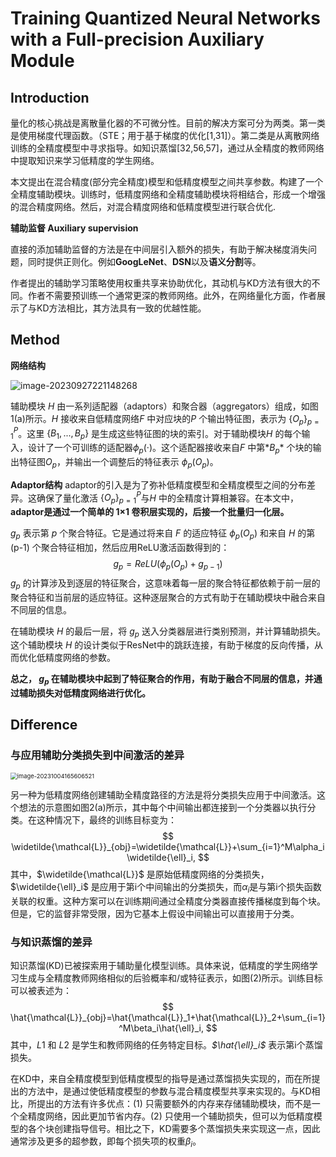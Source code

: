 # Training Quantized Neural Networks with a Full-precision Auxiliary Module



## Introduction

量化的核心挑战是离散量化器的不可微分性。目前的解决方案可分为两类。第一类是使用梯度代理函数。（STE；用于基于梯度的优化[1,31]）。第二类是从离散网络训练的全精度模型中寻求指导。如知识蒸馏[32,56,57]，通过从全精度的教师网络中提取知识来学习低精度的学生网络。

本文提出在混合精度(部分完全精度)模型和低精度模型之间共享参数。构建了一个全精度辅助模块。训练时，低精度网络和全精度辅助模块将相结合，形成一个增强的混合精度网络。然后，对混合精度网络和低精度模型进行联合优化.

**辅助监督 Auxiliary supervision**

直接的添加辅助监督的方法是在中间层引入额外的损失，有助于解决梯度消失问题，同时提供正则化。例如**GoogLeNet**、**DSN**以及**语义分割**等。

作者提出的辅助学习策略使用权重共享来协助优化，其动机与KD方法有很大的不同。作者不需要预训练一个通常更深的教师网络。此外，在网络量化方面，作者展示了与KD方法相比，其方法具有一致的优越性能。

## Method

**网络结构**

![image-20230927221148268](https://cdn.jsdelivr.net/gh/J-M-LIU/pic-bed@master//img/image-20230927221148268.png)

辅助模块 *H* 由一系列适配器（adaptors）和聚合器（aggregators）组成，如图1(a)所示。*H* 接收来自低精度网络*F* 中对应块的*P* 个输出特征图，表示为 $\{O_p\}^P_{p=1}$。这里 $\{B_1,...,B_p\}$ 是生成这些特征图的块的索引。对于辅助模块*H* 的每个输入，设计了一个可训练的适配器$\phi_p(·)$。这个适配器接收来自*F* 中第*$B_p$* 个块的输出特征图$O_p$，并输出一个调整后的特征表示 $\phi_p(O_p)$。

**Adaptor结构**   adaptor的引入是为了弥补低精度模型和全精度模型之间的分布差异。这确保了量化激活 $\{O_p\}^P_{p=1}$与*H* 中的全精度计算相兼容。在本文中，**adaptor是通过一个简单的 1×1 卷积层实现的，后接一个批量归一化层。**

$g_p$ 表示第 *p* 个聚合特征。它是通过将来自 *F* 的适应特征 $\phi_p(O_p)$ 和来自 *H* 的第 (p-1) 个聚合特征相加，然后应用ReLU激活函数得到的：
$$
g_p = ReLU(\phi_p(O_p)+g_{p-1})
$$
$g_p$ 的计算涉及到逐层的特征聚合，这意味着每一层的聚合特征都依赖于前一层的聚合特征和当前层的适应特征。这种逐层聚合的方式有助于在辅助模块中融合来自不同层的信息。

在辅助模块 *H* 的最后一层，将 $g_p$ 送入分类器层进行类别预测，并计算辅助损失。这个辅助模块 *H* 的设计类似于ResNet中的跳跃连接，有助于梯度的反向传播，从而优化低精度网络的参数。

**总之， $g_p$ 在辅助模块中起到了特征聚合的作用，有助于融合不同层的信息，并通过辅助损失对低精度网络进行优化。**



## Difference

### 与应用辅助分类损失到中间激活的差异

<img src="https://cdn.jsdelivr.net/gh/J-M-LIU/pic-bed@master//img/image-20231004165606521.png" alt="image-20231004165606521" style="zoom:67%;" />

另一种为低精度网络创建辅助全精度路径的方法是将分类损失应用于中间激活。这个想法的示意图如图2(a)所示，其中每个中间输出都连接到一个分类器以执行分类。在这种情况下，最终的训练目标变为：
$$
\widetilde{\mathcal{L}}_{obj}=\widetilde{\mathcal{L}}+\sum_{i=1}^M\alpha_i\widetilde{\ell}_i,
$$
其中，$\widetilde{\mathcal{L}}$ 是原始低精度网络的分类损失，$\widetilde{\ell}_i$ 是应用于第i个中间输出的分类损失，而$\alpha_i$是与第i个损失函数关联的权重。这种方案可以在训练期间通过全精度分类器直接传播梯度到每个块。但是，它的监督非常受限，因为它基本上假设中间输出可以直接用于分类。

### 与知识蒸馏的差异

知识蒸馏(KD)已被探索用于辅助量化模型训练。具体来说，低精度的学生网络学习生成与全精度教师网络相似的后验概率和/或特征表示，如图(2)所示。训练目标可以被表述为：
$$
\hat{\mathcal{L}}_{obj}=\hat{\mathcal{L}}_1+\hat{\mathcal{L}}_2+\sum_{i=1}^M\beta_i\hat{\ell}_i,
$$
其中，*L*1 和 *L*2 是学生和教师网络的任务特定目标。*$\hat{\ell}_i$* 表示第i个蒸馏损失。

在KD中，来自全精度模型到低精度模型的指导是通过蒸馏损失实现的，而在所提出的方法中，是通过使低精度模型的参数与混合精度模型共享来实现的。与KD相比，所提出的方法有许多优点：(1) 只需要额外的内存来存储辅助模块，而不是一个全精度网络，因此更加节省内存。(2) 只使用一个辅助损失，但可以为低精度模型的各个块创建指导信号。相比之下，KD需要多个蒸馏损失来实现这一点，因此通常涉及更多的超参数，即每个损失项的权重$\beta_i$。

